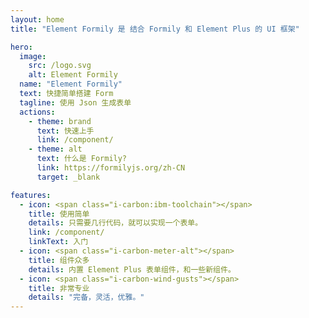 ```yaml
---
layout: home
title: "Element Formily 是 结合 Formily 和 Element Plus 的 UI 框架"

hero:
  image:
    src: /logo.svg
    alt: Element Formily
  name: "Element Formily"
  text: 快捷简单搭建 Form
  tagline: 使用 Json 生成表单
  actions:
    - theme: brand
      text: 快速上手
      link: /component/
    - theme: alt
      text: 什么是 Formily?
      link: https://formilyjs.org/zh-CN
      target: _blank

features:
  - icon: <span class="i-carbon:ibm-toolchain"></span>
    title: 使用简单
    details: 只需要几行代码，就可以实现一个表单。
    link: /component/
    linkText: 入门
  - icon: <span class="i-carbon-meter-alt"></span>
    title: 组件众多
    details: 内置 Element Plus 表单组件，和一些新组件。
  - icon: <span class="i-carbon-wind-gusts"></span>
    title: 非常专业
    details: "完备，灵活，优雅。"
---
```

